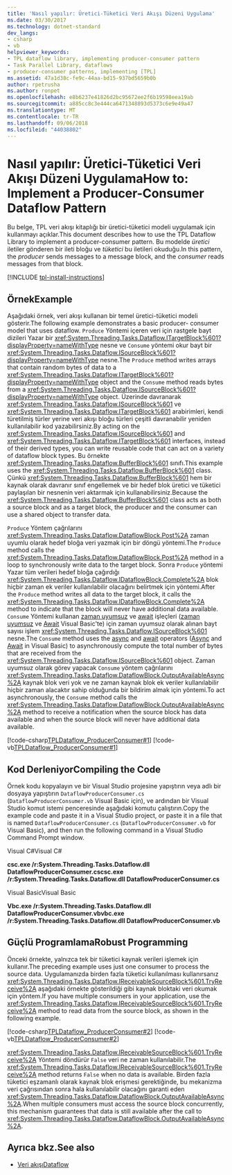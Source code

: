 ```yaml
---
title: 'Nasıl yapılır: Üretici-Tüketici Veri Akışı Düzeni Uygulama'
ms.date: 03/30/2017
ms.technology: dotnet-standard
dev_langs:
- csharp
- vb
helpviewer_keywords:
- TPL dataflow library, implementing producer-consumer pattern
- Task Parallel Library, dataflows
- producer-consumer patterns, implementing [TPL]
ms.assetid: 47a1d38c-fe9c-44aa-bd15-937bd5659b0b
author: rpetrusha
ms.author: ronpet
ms.openlocfilehash: e8b6237e41826d2bc95672ee2f6b19598eea19ab
ms.sourcegitcommit: a885cc8c3e444ca6471348893d5373c6e9e49a47
ms.translationtype: MT
ms.contentlocale: tr-TR
ms.lasthandoff: 09/06/2018
ms.locfileid: "44038802"
---
```

# <a name="how-to-implement-a-producer-consumer-dataflow-pattern"></a><span data-ttu-id="6f935-102">Nasıl yapılır: Üretici-Tüketici Veri Akışı Düzeni Uygulama</span><span class="sxs-lookup"><span data-stu-id="6f935-102">How to: Implement a Producer-Consumer Dataflow Pattern</span></span>
<span data-ttu-id="6f935-103">Bu belge, TPL veri akışı kitaplığı bir üretici-tüketici modeli uygulamak için kullanmayı açıklar.</span><span class="sxs-lookup"><span data-stu-id="6f935-103">This document describes how to use the TPL Dataflow Library to implement a producer-consumer pattern.</span></span> <span data-ttu-id="6f935-104">Bu modelde *üretici* iletiler gönderen bir ileti bloğu ve *tüketici* bu iletileri okuduğu.</span><span class="sxs-lookup"><span data-stu-id="6f935-104">In this pattern, the *producer* sends messages to a message block, and the *consumer* reads messages from that block.</span></span>  

[!INCLUDE [tpl-install-instructions](../../../includes/tpl-install-instructions.md)]
  
## <a name="example"></a><span data-ttu-id="6f935-105">Örnek</span><span class="sxs-lookup"><span data-stu-id="6f935-105">Example</span></span>  
 <span data-ttu-id="6f935-106">Aşağıdaki örnek, veri akışı kullanan bir temel üretici-tüketici modeli gösterir.</span><span class="sxs-lookup"><span data-stu-id="6f935-106">The following example demonstrates a basic producer- consumer model that uses dataflow.</span></span> <span data-ttu-id="6f935-107">`Produce` Yöntemi içeren veri için rastgele bayt dizileri Yazar bir <xref:System.Threading.Tasks.Dataflow.ITargetBlock%601?displayProperty=nameWithType> nesne ve `Consume` yöntemi okur bayt bir <xref:System.Threading.Tasks.Dataflow.ISourceBlock%601?displayProperty=nameWithType> nesne.</span><span class="sxs-lookup"><span data-stu-id="6f935-107">The `Produce` method writes arrays that contain random bytes of data to a <xref:System.Threading.Tasks.Dataflow.ITargetBlock%601?displayProperty=nameWithType> object and the `Consume` method reads bytes from a <xref:System.Threading.Tasks.Dataflow.ISourceBlock%601?displayProperty=nameWithType> object.</span></span> <span data-ttu-id="6f935-108">Üzerinde davranarak <xref:System.Threading.Tasks.Dataflow.ISourceBlock%601> ve <xref:System.Threading.Tasks.Dataflow.ITargetBlock%601> arabirimleri, kendi türetilmiş türler yerine veri akışı bloğu türleri çeşitli davranabilir yeniden kullanılabilir kod yazabilirsiniz.</span><span class="sxs-lookup"><span data-stu-id="6f935-108">By acting on the <xref:System.Threading.Tasks.Dataflow.ISourceBlock%601> and <xref:System.Threading.Tasks.Dataflow.ITargetBlock%601> interfaces, instead of their derived types, you can write reusable code that can act on a variety of dataflow block types.</span></span> <span data-ttu-id="6f935-109">Bu örnekte <xref:System.Threading.Tasks.Dataflow.BufferBlock%601> sınıfı.</span><span class="sxs-lookup"><span data-stu-id="6f935-109">This example uses the <xref:System.Threading.Tasks.Dataflow.BufferBlock%601> class.</span></span> <span data-ttu-id="6f935-110">Çünkü <xref:System.Threading.Tasks.Dataflow.BufferBlock%601> hem bir kaynak olarak davranır sınıf engellemek ve bir hedef blok üretici ve tüketici paylaşılan bir nesnenin veri aktarmak için kullanabilirsiniz.</span><span class="sxs-lookup"><span data-stu-id="6f935-110">Because the <xref:System.Threading.Tasks.Dataflow.BufferBlock%601> class acts as both a source block and as a target block, the producer and the consumer can use a shared object to transfer data.</span></span>  
  
 <span data-ttu-id="6f935-111">`Produce` Yöntem çağrılarını <xref:System.Threading.Tasks.Dataflow.DataflowBlock.Post%2A> zaman uyumlu olarak hedef bloğa veri yazmak için bir döngü yöntemi.</span><span class="sxs-lookup"><span data-stu-id="6f935-111">The `Produce` method calls the <xref:System.Threading.Tasks.Dataflow.DataflowBlock.Post%2A> method in a loop to synchronously write data to the target block.</span></span> <span data-ttu-id="6f935-112">Sonra `Produce` yöntemi Yazar tüm verileri hedef bloğa çağırdığı <xref:System.Threading.Tasks.Dataflow.IDataflowBlock.Complete%2A> blok hiçbir zaman ek veriler kullanılabilir olacağını belirtmek için yöntemi.</span><span class="sxs-lookup"><span data-stu-id="6f935-112">After the `Produce` method writes all data to the target block, it calls the <xref:System.Threading.Tasks.Dataflow.IDataflowBlock.Complete%2A> method to indicate that the block will never have additional data available.</span></span> <span data-ttu-id="6f935-113">`Consume` Yöntemi kullanan [zaman uyumsuz](~/docs/csharp/language-reference/keywords/async.md) ve [await](~/docs/csharp/language-reference/keywords/await.md) işleçleri ([zaman uyumsuz](~/docs/visual-basic/language-reference/modifiers/async.md) ve [Await](~/docs/visual-basic/language-reference/operators/await-operator.md) Visual Basic'te) için zaman uyumsuz olarak alınan bayt sayısı işlem <xref:System.Threading.Tasks.Dataflow.ISourceBlock%601> nesne.</span><span class="sxs-lookup"><span data-stu-id="6f935-113">The `Consume` method uses the [async](~/docs/csharp/language-reference/keywords/async.md) and [await](~/docs/csharp/language-reference/keywords/await.md) operators ([Async](~/docs/visual-basic/language-reference/modifiers/async.md) and [Await](~/docs/visual-basic/language-reference/operators/await-operator.md) in Visual Basic) to asynchronously compute the total number of bytes that are received from the <xref:System.Threading.Tasks.Dataflow.ISourceBlock%601> object.</span></span> <span data-ttu-id="6f935-114">Zaman uyumsuz olarak görev yapacak `Consume` yöntem çağrılarını <xref:System.Threading.Tasks.Dataflow.DataflowBlock.OutputAvailableAsync%2A> kaynak blok veri yok ve ne zaman kaynak blok ek veriler kullanılabilir hiçbir zaman alacaktır sahip olduğunda bir bildirim almak için yöntemi.</span><span class="sxs-lookup"><span data-stu-id="6f935-114">To act asynchronously, the `Consume` method calls the <xref:System.Threading.Tasks.Dataflow.DataflowBlock.OutputAvailableAsync%2A> method to receive a notification when the source block has data available and when the source block will never have additional data available.</span></span>  
  
 [!code-csharp[TPLDataflow_ProducerConsumer#1](../../../samples/snippets/csharp/VS_Snippets_Misc/tpldataflow_producerconsumer/cs/dataflowproducerconsumer.cs#1)]
 [!code-vb[TPLDataflow_ProducerConsumer#1](../../../samples/snippets/visualbasic/VS_Snippets_Misc/tpldataflow_producerconsumer/vb/dataflowproducerconsumer.vb#1)]  
  
## <a name="compiling-the-code"></a><span data-ttu-id="6f935-115">Kod Derleniyor</span><span class="sxs-lookup"><span data-stu-id="6f935-115">Compiling the Code</span></span>  
 <span data-ttu-id="6f935-116">Örnek kodu kopyalayın ve bir Visual Studio projesine yapıştırın veya adlı bir dosyaya yapıştırın `DataflowProducerConsumer.cs` (`DataflowProducerConsumer.vb` Visual Basic için), ve ardından bir Visual Studio komut istemi penceresinde aşağıdaki komutu çalıştırın.</span><span class="sxs-lookup"><span data-stu-id="6f935-116">Copy the example code and paste it in a Visual Studio project, or paste it in a file that is named `DataflowProducerConsumer.cs` (`DataflowProducerConsumer.vb` for Visual Basic), and then run the following command in a Visual Studio Command Prompt window.</span></span>  
  
 <span data-ttu-id="6f935-117">Visual C#</span><span class="sxs-lookup"><span data-stu-id="6f935-117">Visual C#</span></span>  
  
 <span data-ttu-id="6f935-118">**csc.exe /r:System.Threading.Tasks.Dataflow.dll DataflowProducerConsumer.cs**</span><span class="sxs-lookup"><span data-stu-id="6f935-118">**csc.exe /r:System.Threading.Tasks.Dataflow.dll DataflowProducerConsumer.cs**</span></span>  
  
 <span data-ttu-id="6f935-119">Visual Basic</span><span class="sxs-lookup"><span data-stu-id="6f935-119">Visual Basic</span></span>  
  
 <span data-ttu-id="6f935-120">**Vbc.exe /r:System.Threading.Tasks.Dataflow.dll DataflowProducerConsumer.vb**</span><span class="sxs-lookup"><span data-stu-id="6f935-120">**vbc.exe /r:System.Threading.Tasks.Dataflow.dll DataflowProducerConsumer.vb**</span></span>  
  
## <a name="robust-programming"></a><span data-ttu-id="6f935-121">Güçlü Programlama</span><span class="sxs-lookup"><span data-stu-id="6f935-121">Robust Programming</span></span>  
 <span data-ttu-id="6f935-122">Önceki örnekte, yalnızca tek bir tüketici kaynak verileri işlemek için kullanır.</span><span class="sxs-lookup"><span data-stu-id="6f935-122">The preceding example uses just one consumer to process the source data.</span></span> <span data-ttu-id="6f935-123">Uygulamanızda birden fazla tüketici kullanılması kullanırsanız <xref:System.Threading.Tasks.Dataflow.IReceivableSourceBlock%601.TryReceive%2A> aşağıdaki örnekte gösterildiği gibi kaynak bloktaki veri okumak için yöntem.</span><span class="sxs-lookup"><span data-stu-id="6f935-123">If you have multiple consumers in your application, use the <xref:System.Threading.Tasks.Dataflow.IReceivableSourceBlock%601.TryReceive%2A> method to read data from the source block, as shown in the following example.</span></span>  
  
 [!code-csharp[TPLDataflow_ProducerConsumer#2](../../../samples/snippets/csharp/VS_Snippets_Misc/tpldataflow_producerconsumer/cs/dataflowproducerconsumer.cs#2)]
 [!code-vb[TPLDataflow_ProducerConsumer#2](../../../samples/snippets/visualbasic/VS_Snippets_Misc/tpldataflow_producerconsumer/vb/dataflowproducerconsumer.vb#2)]  
  
 <span data-ttu-id="6f935-124"><xref:System.Threading.Tasks.Dataflow.IReceivableSourceBlock%601.TryReceive%2A> Yöntemi döndürür `False` veri ne zaman kullanılabilir.</span><span class="sxs-lookup"><span data-stu-id="6f935-124">The <xref:System.Threading.Tasks.Dataflow.IReceivableSourceBlock%601.TryReceive%2A> method returns `False` when no data is available.</span></span> <span data-ttu-id="6f935-125">Birden fazla tüketici eşzamanlı olarak kaynak blok erişmesi gerektiğinde, bu mekanizma veri çağrısından sonra hala kullanılabilir olacağını garanti eden <xref:System.Threading.Tasks.Dataflow.DataflowBlock.OutputAvailableAsync%2A>.</span><span class="sxs-lookup"><span data-stu-id="6f935-125">When multiple consumers must access the source block concurrently, this mechanism guarantees that data is still available after the call to <xref:System.Threading.Tasks.Dataflow.DataflowBlock.OutputAvailableAsync%2A>.</span></span>  
  
## <a name="see-also"></a><span data-ttu-id="6f935-126">Ayrıca bkz.</span><span class="sxs-lookup"><span data-stu-id="6f935-126">See also</span></span>

- [<span data-ttu-id="6f935-127">Veri akışı</span><span class="sxs-lookup"><span data-stu-id="6f935-127">Dataflow</span></span>](../../../docs/standard/parallel-programming/dataflow-task-parallel-library.md)
